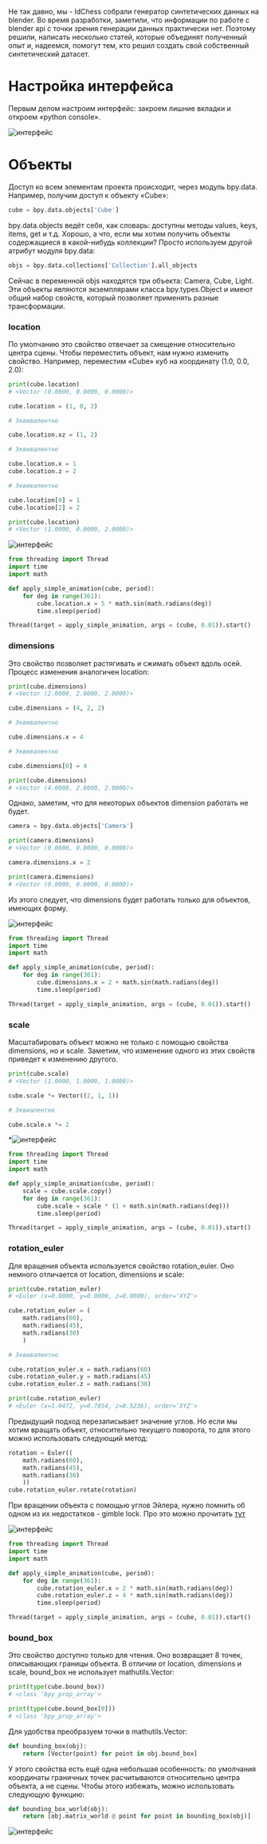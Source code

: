 
Не так давно, мы - IdChess собрали генератор синтетических данных на blender. Во время разработки, заметили, что информации по работе с blender api с точки зрения генерации данных практически нет. Поэтому решили, написать несколько статей, которые объединят полученный опыт и, надеемся, помогут тем, кто решил создать свой собственный синтетический датасет.


# Настройка интерфейса

Первым делом настроим интерфейс: закроем лишние вкладки и откроем «python console».

![интерфейс](https://github.com/gleb-papchihin/git_crash/blob/master/interface.gif)


# Объекты

Доступ ко всем элементам проекта происходит, через модуль bpy.data. Например, получим доступ к объекту «Cube»:

``` python
cube = bpy.data.objects['Cube']
```

bpy.data.objects ведёт себя, как словарь: доступны методы values, keys, items, get и т.д. Хорошо, а что, если мы хотим получить объекты содержащиеся в какой-нибудь коллекции? Просто используем другой атрибут модуля bpy.data:

``` python
objs = bpy.data.collections['Collection'].all_objects
```

Сейчас в переменной objs находятся три объекта: Camera, Cube, Light. Эти объекты являются экземплярами класса bpy.types.Object и имеют общий набор свойств, который позволяет применять разные трансформации.


### location

По умолчанию это свойство отвечает за смещение относительно центра сцены. Чтобы переместить объект, нам нужно изменить свойство. Например, переместим «Cube» куб на координату (1.0, 0.0, 2.0):

``` python
print(cube.location)
# <Vector (0.0000, 0.0000, 0.0000)>

cube.location = (1, 0, 2)

# Эквивалентно

cube.location.xz = (1, 2)

# Эквивалентно

cube.location.x = 1
cube.location.z = 2

# Эквивалентно

cube.location[0] = 1
cube.location[2] = 2

print(cube.location)
# <Vector (1.0000, 0.0000, 2.0000)>
```

![интерфейс](https://github.com/gleb-papchihin/git_crash/blob/master/location.gif)

``` python
from threading import Thread
import time
import math

def apply_simple_animation(cube, period):
    for deg in range(361):
        cube.location.x = 5 * math.sin(math.radians(deg))
        time.sleep(period)

Thread(target = apply_simple_animation, args = (cube, 0.01)).start()
```


### dimensions

Это свойство позволяет растягивать и сжимать объект вдоль осей. Процесс изменения аналогичен location:

``` python
print(cube.dimensions)
# <Vector (2.0000, 2.0000, 2.0000)>

cube.dimensions = (4, 2, 2)

# Эквивалентно

cube.dimensions.x = 4

# Эквивалентно

cube.dimensions[0] = 4

print(cube.dimensions)
# <Vector (4.0000, 2.0000, 2.0000)>
```

Однако, заметим, что для некоторых объектов dimension работать не будет.

``` python
camera = bpy.data.objects['Camera']

print(camera.dimensions)
# <Vector (0.0000, 0.0000, 0.0000)>

camera.dimensions.x = 2

print(camera.dimensions)
# <Vector (0.0000, 0.0000, 0.0000)>
```

Из этого следует, что dimensions будет работать только для объектов, имеющих форму.

![интерфейс](https://github.com/gleb-papchihin/git_crash/blob/master/dimensions.gif)

``` python
from threading import Thread
import time
import math

def apply_simple_animation(cube, period):
    for deg in range(361):
        cube.dimensions.x = 2 + math.sin(math.radians(deg))
        time.sleep(period)

Thread(target = apply_simple_animation, args = (cube, 0.01)).start()
```

### scale

Масштабировать объект можно не только с помощью свойства dimensions, но и scale. Заметим, что изменение одного из этих свойств приведет к изменению другого.

``` python
print(cube.scale)
# <Vector (1.0000, 1.0000, 1.0000)>

cube.scale *= Vector((2, 1, 1))

# Эквиалентно

cube.scale.x *= 2
```

*![интерфейс](https://github.com/gleb-papchihin/git_crash/blob/master/scale.gif)

``` python
from threading import Thread
import time
import math

def apply_simple_animation(cube, period):
    scale = cube.scale.copy()
    for deg in range(361):
        cube.scale = scale * (1 + math.sin(math.radians(deg)))
        time.sleep(period)

Thread(target = apply_simple_animation, args = (cube, 0.01)).start()
```

### rotation_euler

Для вращения объекта используется свойство rotation_euler. Оно немного отличается от location, dimensions и scale:

``` python
print(cube.rotation_euler)
# <Euler (x=0.0000, y=0.0000, z=0.0000), order='XYZ'>

cube.rotation_euler = (
    math.radians(60),
    math.radians(45),
    math.radians(30)
    )

# Эквивалентно

cube.rotation_euler.x = math.radians(60)
cube.rotation_euler.y = math.radians(45)
cube.rotation_euler.z = math.radians(30)

print(cube.rotation_euler)
# <Euler (x=1.0472, y=0.7854, z=0.5236), order='XYZ'>
```

Предыдущий подход перезаписывает значение углов. Но если мы хотим вращать объект, относительно текущего поворота, то для этого можно использовать следующий метод:

``` python
rotation = Euler((
    math.radians(60),
    math.radians(45),
    math.radians(30)
    ))
cube.rotation_euler.rotate(rotation)
```

При вращении объекта с помощью углов Эйлера, нужно помнить об одном из их недостатков - gimble lock. Про это можно прочитать [тут](https://habr.com/ru/post/183116/)

![интерфейс](https://github.com/gleb-papchihin/git_crash/blob/master/rotation.gif)

``` python
from threading import Thread
import time
import math

def apply_simple_animation(cube, period):
    for deg in range(361):
        cube.rotation_euler.x = 2 * math.sin(math.radians(deg))
        cube.rotation_euler.z = 4 * math.sin(math.radians(deg))
        time.sleep(period)

Thread(target = apply_simple_animation, args = (cube, 0.01)).start()
```

### bound_box

Это свойство доступно только для чтения. Оно возвращает 8 точек, описывающих границы объекта. В отличии от location, dimensions и scale, bound_box не использует mathutils.Vector:

``` python
print(type(cube.bound_box))
# <class 'bpy_prop_array'>

print(type(cube.bound_box[0]))
# <class 'bpy_prop_array'>
```

Для удобства преобразуем точки в mathutils.Vector:

``` python
def bounding_box(obj):
    return [Vector(point) for point in obj.bound_box]
```

У этого свойства есть ещё одна небольшая особенность: по умолчания координаты граничных точек расчитываются относительно центра объекта, а не сцены. Чтобы этого избежать, можно использовать следующую функцию:

``` python
def bounding_box_world(obj):
    return [obj.matrix_world @ point for point in bounding_box(obj)]
```

![интерфейс](https://github.com/gleb-papchihin/git_crash/blob/master/bbox.png)
